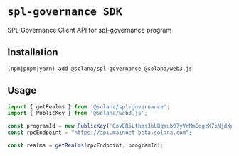 # `spl-governance SDK`

SPL Governance Client API for spl-governance program

## Installation

`(npm|pnpm|yarn) add @solana/spl-governance @solana/web3.js`

## Usage

```typescript
import { getRealms } from '@solana/spl-governance';
import { PublicKey } from '@solana/web3.js';

const programId = new PublicKey('GovER5Lthms3bLBqWub97yVrMmEogzX7xNjdXpPPCVZw');
const rpcEndpoint = "https://api.mainnet-beta.solana.com";

const realms = getRealms(rpcEndpoint, programId);

